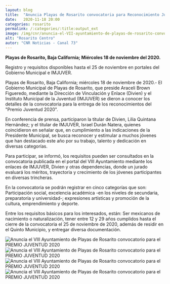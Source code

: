 ```yaml
---
layout: blog
title:  "Anuncia Playas de Rosarito convocatoria para Reconocimiento Juventud 2020"
date:   2020-11-18 20:00
categories: rosarito
permalink: /:categories/:title:output_ext
image: /img/cnr/anuncia-el-VII-ayuntamiento-de-playas-de-rosarito-convocatorio-para-el-premio-juventud-2020-4.jpg
alt: "Rosarito Centro"
autor: "CNR Noticias - Canal 73"
---
```


**Playas de Rosarito, Baja California;  Miércoles 18 de noviembre del 2020.**


Registro y requisitos disponibles hasta el 25 de noviembre en portales del Gobierno Municipal e IMJUVER.


Playas de Rosarito, Baja California; miércoles 18 de noviembre de 2020.- El Gobierno Municipal de Playas de Rosarito, que preside Araceli Brown Figueredo, mediante la Dirección de Vinculación y Enlace (Divien) y el Instituto Municipal de la Juventud (IMJUVER) se dieron a conocer los detalles de la convocatoria para la entrega de los reconocimientos del "Premio Juventud 2020".


En conferencia de prensa, participaron la titular de Divien, Lilia Quintana Hernández; y el titular de IMJUVER, Israel Durán Natera, quienes coincidieron en señalar que, en cumplimiento a las indicaciones de la Presidente Municipal, se busca reconocer y estimular a muchos jóvenes que han destacado este año por su trabajo, talento y dedicación en diversas categorías.


Para participar, se informó, los requisitos pueden ser consultados en la convocatoria publicada en el portal del VIII Ayuntamiento mediante los enlaces de IMJUVER, Divien y otras dependencias, donde un jurado evaluará los méritos, trayectoria y crecimiento de los jóvenes participantes en diversas trincheras.


En la convocatoria se podrán registrar en cinco categorías que son: Participación social, excelencia académica -en los niveles de secundaria, preparatoria y universidad-; expresiones artísticas y promoción de la cultura, emprendimiento y deporte.


Entre los requisitos básicos para los interesados, están: Ser mexicanos de nacimiento o naturalización, tener entre 12 y 29 años cumplidos hasta el cierre de la convocatoria el 25 de noviembre de 2020, además de residir en el Quinto Municipio, y entregar diversa documentación.

<div id="carouselExampleSlidesOnly" class="carousel slide" data-ride="carousel">
  <div class="carousel-inner">
    <div class="carousel-item active">
       <img class="d-block w-100" src="/img/cnr/anuncia-el-VII-ayuntamiento-de-playas-de-rosarito-convocatorio-para-el-premio-juventud-2020-4.jpg" loading="lazy"  alt="Anuncia el VIII Ayuntamiento de Playas de Rosarito convocatorio para el PREMIO JUVENTUD 2020">
    </div>
    <div class="carousel-item">
       <img class="d-block w-100" src="/img/cnr/anuncia-el-VII-ayuntamiento-de-playas-de-rosarito-convocatorio-para-el-premio-juventud-2020-3.jpg" loading="lazy"  alt="Anuncia el VIII Ayuntamiento de Playas de Rosarito convocatorio para el PREMIO JUVENTUD 2020">
    </div>   
    <div class="carousel-item">
       <img class="d-block w-100" src="/img/cnr/anuncia-el-VII-ayuntamiento-de-playas-de-rosarito-convocatorio-para-el-premio-juventud-2020-2.jpg" loading="lazy"  alt="Anuncia el VIII Ayuntamiento de Playas de Rosarito convocatorio para el PREMIO JUVENTUD 2020">
    </div>
    <div class="carousel-item">
       <img class="d-block w-100" src="/img/cnr/anuncia-el-VII-ayuntamiento-de-playas-de-rosarito-convocatorio-para-el-premio-juventud-2020.jpg" loading="lazy"  alt="Anuncia el VIII Ayuntamiento de Playas de Rosarito convocatorio para el PREMIO JUVENTUD 2020">
    </div>         
  </div>
</div>